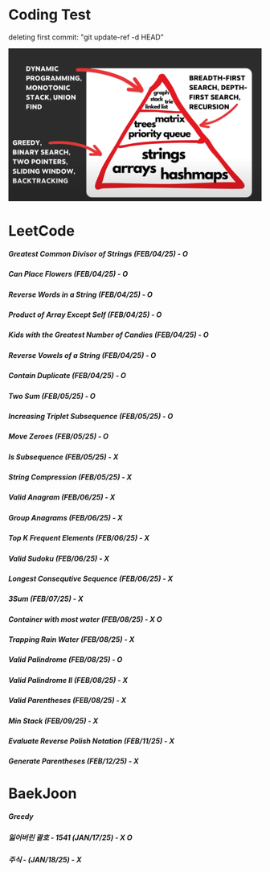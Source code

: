 # Coding Test

deleting first commit: "git update-ref -d HEAD"


![Image](image.png)

# LeetCode
##### Greatest Common Divisor of Strings (FEB/04/25) - O
##### Can Place Flowers (FEB/04/25) - O
##### Reverse Words in a String (FEB/04/25) - O
##### Product of Array Except Self (FEB/04/25) - O
##### Kids with the Greatest Number of Candies (FEB/04/25) - O
##### Reverse Vowels of a String (FEB/04/25) - O
##### Contain Duplicate (FEB/04/25) - O
##### Two Sum (FEB/05/25) - O
##### Increasing Triplet Subsequence (FEB/05/25) - O
##### Move Zeroes (FEB/05/25) - O
##### Is Subsequence (FEB/05/25) - X
##### String Compression (FEB/05/25) - X
##### Valid Anagram (FEB/06/25) - X 
##### Group Anagrams (FEB/06/25) - X
##### Top K Frequent Elements (FEB/06/25) - X
##### Valid Sudoku (FEB/06/25) - X
##### Longest Consequtive Sequence (FEB/06/25) - X
##### 3Sum (FEB/07/25) - X
##### Container with most water (FEB/08/25) - X O
##### Trapping Rain Water (FEB/08/25) - X
##### Valid Palindrome (FEB/08/25) - O
##### Valid Palindrome II (FEB/08/25) - X
##### Valid Parentheses (FEB/08/25) - X
##### Min Stack (FEB/09/25) - X
##### Evaluate Reverse Polish Notation (FEB/11/25) - X
##### Generate Parentheses (FEB/12/25) - X

# BaekJoon 
##### Greedy
##### 잃어버린 괄호 - 1541 (JAN/17/25) - X O
##### 주식 - (JAN/18/25) - X


